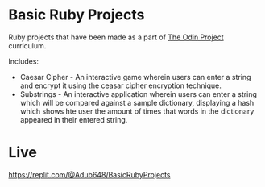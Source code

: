 # Basic Ruby Projects

Ruby projects that have been made as a part of [The Odin Project](theodinproject.com) curriculum.

Includes:

- Caesar Cipher - An interactive game wherein users can enter a string and encrypt it using the ceasar cipher encryption technique.
- Substrings - An interactive application wherein users can enter a string which will be compared against a sample dictionary, displaying a hash which shows hte user the amount of times that words in the dictionary appeared in their entered string.

# Live

https://replit.com/@Adub648/BasicRubyProjects